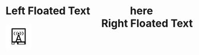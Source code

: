 <h1 style="text-align: center;">
    <span style="float: left;">Left Floated Text</span>
here
  <span style="float: right;">Right Floated Text</span>
</h1>
 <img src="https://github.com/sys-prozy/wlandrill/blob/main/logo.png" alt="image" width="70"/>

